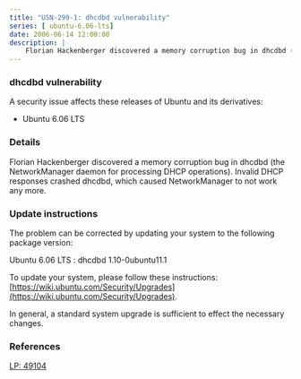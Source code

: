 ```yaml
---
title: "USN-299-1: dhcdbd vulnerability"
series: [ ubuntu-6.06-lts]
date: 2006-06-14 12:00:00
description: |
    Florian Hackenberger discovered a memory corruption bug in dhcdbd (the NetworkManager daemon for processing DHCP operations). Invalid DHCP responses crashed dhcdbd, which caused NetworkManager to not work any more.
--- 
```

 
### dhcdbd vulnerability

A security issue affects these releases of Ubuntu and its derivatives:

* Ubuntu 6.06 LTS

### Details

Florian Hackenberger discovered a memory corruption bug in dhcdbd (the NetworkManager daemon for processing DHCP operations). Invalid DHCP responses crashed dhcdbd, which caused NetworkManager to not work any more.

### Update instructions

The problem can be corrected by updating your system to the following package version:

Ubuntu 6.06 LTS
 : dhcdbd <span>1.10-0ubuntu11.1</span>

To update your system, please follow these instructions: [https://wiki.ubuntu.com/Security/Upgrades](https://wiki.ubuntu.com/Security/Upgrades).

In general, a standard system upgrade is sufficient to effect the necessary changes.

### References

 [LP: 49104](https://launchpad.net/bugs/49104)
 
